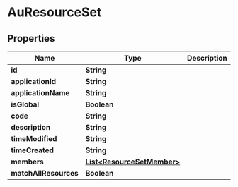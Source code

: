 

# AuResourceSet


## Properties

| Name | Type | Description | Notes |
|------------ | ------------- | ------------- | -------------|
|**id** | **String** |  |  [optional] |
|**applicationId** | **String** |  |  [optional] |
|**applicationName** | **String** |  |  [optional] |
|**isGlobal** | **Boolean** |  |  [optional] |
|**code** | **String** |  |  [optional] |
|**description** | **String** |  |  [optional] |
|**timeModified** | **String** |  |  [optional] |
|**timeCreated** | **String** |  |  [optional] |
|**members** | [**List&lt;ResourceSetMember&gt;**](ResourceSetMember.md) |  |  [optional] |
|**matchAllResources** | **Boolean** |  |  [optional] |



